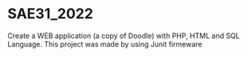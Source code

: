 # SAE31_2022
Create a WEB application (a copy of Doodle) with PHP, HTML and SQL Language. This project was made by using Junit firmeware
